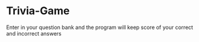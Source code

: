 # Trivia-Game
Enter in your question bank and the program will keep score of your correct and incorrect answers
